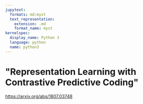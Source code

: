 ```yaml
---
jupytext:
  formats: md:myst
  text_representation:
    extension: .md
    format_name: myst
kernelspec:
  display_name: Python 3
  language: python
  name: python3
---
```


# "Representation Learning with Contrastive Predictive Coding"

https://arxiv.org/abs/1807.03748